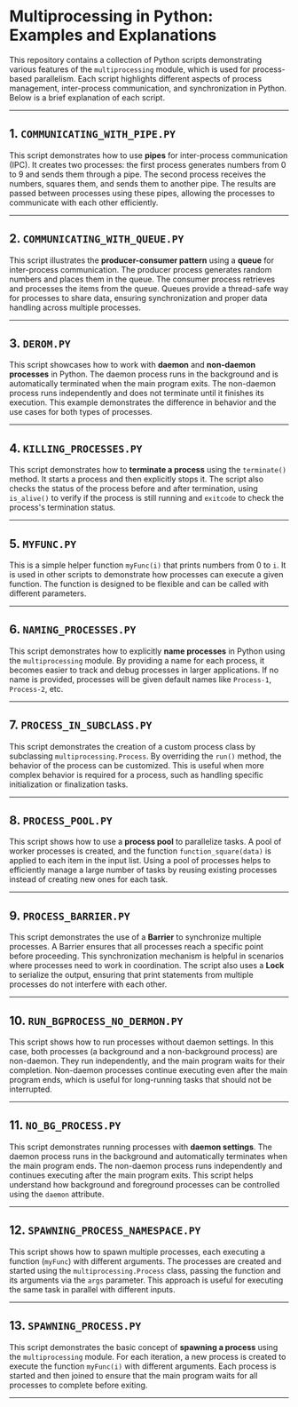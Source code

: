 # Multiprocessing in Python: Examples and Explanations

This repository contains a collection of Python scripts demonstrating various features of the `multiprocessing` module, which is used for process-based parallelism. Each script highlights different aspects of process management, inter-process communication, and synchronization in Python. Below is a brief explanation of each script.

---

## 1. **`COMMUNICATING_WITH_PIPE.PY`**
This script demonstrates how to use **pipes** for inter-process communication (IPC). It creates two processes: the first process generates numbers from 0 to 9 and sends them through a pipe. The second process receives the numbers, squares them, and sends them to another pipe. The results are passed between processes using these pipes, allowing the processes to communicate with each other efficiently.

---

## 2. **`COMMUNICATING_WITH_QUEUE.PY`**
This script illustrates the **producer-consumer pattern** using a **queue** for inter-process communication. The producer process generates random numbers and places them in the queue. The consumer process retrieves and processes the items from the queue. Queues provide a thread-safe way for processes to share data, ensuring synchronization and proper data handling across multiple processes.

---

## 3. **`DEROM.PY`**
This script showcases how to work with **daemon** and **non-daemon processes** in Python. The daemon process runs in the background and is automatically terminated when the main program exits. The non-daemon process runs independently and does not terminate until it finishes its execution. This example demonstrates the difference in behavior and the use cases for both types of processes.

---

## 4. **`KILLING_PROCESSES.PY`**
This script demonstrates how to **terminate a process** using the `terminate()` method. It starts a process and then explicitly stops it. The script also checks the status of the process before and after termination, using `is_alive()` to verify if the process is still running and `exitcode` to check the process's termination status.

---

## 5. **`MYFUNC.PY`**
This is a simple helper function `myFunc(i)` that prints numbers from 0 to `i`. It is used in other scripts to demonstrate how processes can execute a given function. The function is designed to be flexible and can be called with different parameters.

---

## 6. **`NAMING_PROCESSES.PY`**
This script demonstrates how to explicitly **name processes** in Python using the `multiprocessing` module. By providing a name for each process, it becomes easier to track and debug processes in larger applications. If no name is provided, processes will be given default names like `Process-1`, `Process-2`, etc.

---

## 7. **`PROCESS_IN_SUBCLASS.PY`**
This script demonstrates the creation of a custom process class by subclassing `multiprocessing.Process`. By overriding the `run()` method, the behavior of the process can be customized. This is useful when more complex behavior is required for a process, such as handling specific initialization or finalization tasks.

---

## 8. **`PROCESS_POOL.PY`**
This script shows how to use a **process pool** to parallelize tasks. A pool of worker processes is created, and the function `function_square(data)` is applied to each item in the input list. Using a pool of processes helps to efficiently manage a large number of tasks by reusing existing processes instead of creating new ones for each task.

---

## 9. **`PROCESS_BARRIER.PY`**
This script demonstrates the use of a **Barrier** to synchronize multiple processes. A Barrier ensures that all processes reach a specific point before proceeding. This synchronization mechanism is helpful in scenarios where processes need to work in coordination. The script also uses a **Lock** to serialize the output, ensuring that print statements from multiple processes do not interfere with each other.

---

## 10. **`RUN_BGPROCESS_NO_DERMON.PY`**
This script shows how to run processes without daemon settings. In this case, both processes (a background and a non-background process) are non-daemon. They run independently, and the main program waits for their completion. Non-daemon processes continue executing even after the main program ends, which is useful for long-running tasks that should not be interrupted.

---

## 11. **`NO_BG_PROCESS.PY`**
This script demonstrates running processes with **daemon settings**. The daemon process runs in the background and automatically terminates when the main program ends. The non-daemon process runs independently and continues executing after the main program exits. This script helps understand how background and foreground processes can be controlled using the `daemon` attribute.

---

## 12. **`SPAWNING_PROCESS_NAMESPACE.PY`**
This script shows how to spawn multiple processes, each executing a function (`myFunc`) with different arguments. The processes are created and started using the `multiprocessing.Process` class, passing the function and its arguments via the `args` parameter. This approach is useful for executing the same task in parallel with different inputs.

---

## 13. **`SPAWNING_PROCESS.PY`**
This script demonstrates the basic concept of **spawning a process** using the `multiprocessing` module. For each iteration, a new process is created to execute the function `myFunc(i)` with different arguments. Each process is started and then joined to ensure that the main program waits for all processes to complete before exiting.

---


